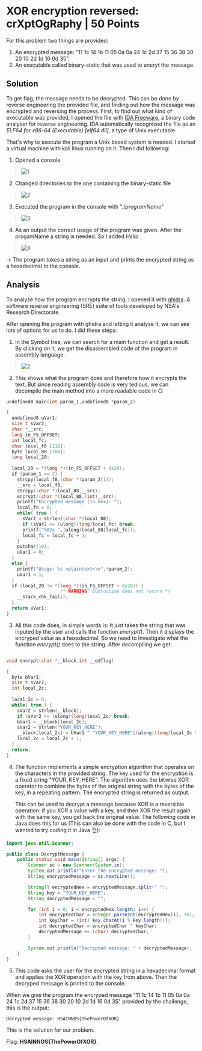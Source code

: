 # XOR encryption reversed: crXptOgRaphy | 50 Points
For this problem two things are provided: 
1. An encrypted message: "11 1c 14 1b 11 05 0a 0a 24 1c 2d 37 15 36 38 30 20 10 2d 1d 16 0d 35". 
2. An executable called binary-static that was used to encryt the message.
## Solution
To get flag, the message needs to be decrypted. This can be done by reverse engineering the provided file, and finding out how the message was encrypted
and reversing the process. First, to find out what kind of executable was provided, I opened the file with [IDA Freeware](https://hex-rays.com/ida-free/), 
a binary code analyser for reverse engineering. IDA automatically recognized the file as an *ELF64 for x86-64 (Executable) [elf64.dll]*, a type of Unix executable.

That's why to execute the program a Unix based system is needed. I started a virtual machine with kali linux running on it. Then I did following:
1. Opened a console
>![1](https://user-images.githubusercontent.com/118717731/220437188-cba349f6-bbfb-4714-b436-7830bc232832.png)
2. Changed directories to the one containing the binary-static file
>![2](https://user-images.githubusercontent.com/118717731/220436142-6d9d107d-cf14-48fd-a844-eab66ae682d5.png)
3. Executed the program in the console with "./*programName*"
>![3](https://user-images.githubusercontent.com/118717731/220435563-1d2f9ecf-56c0-4ab9-8579-cc51a7bc6bd7.png)
4. As an output the correct usage of the program was given. After the progamName a string is needed. So I added *Hello*
>![4](https://user-images.githubusercontent.com/118717731/220435848-728f36ee-f607-4d6d-a13f-78451edc06ca.png)

-> The program takes a string as an input and prints the encrypted string as a hexadecimal to the console.

## Analysis

To analyse how the program encrypts the string, I opened it with [ghidra](https://ghidra-sre.org/). A software reverse engineering (SRE) suite of tools developed 
by NSA's Research Directorate.

After opening the program with ghidra and letting it analyse it, we can see lots of options for us to do. I did these steps:
1. In the Symbol tree, we can search for a main function and get a result. By clicking on it, we get the disassembled code of the program in assembly language. 
>![2](https://user-images.githubusercontent.com/118717731/220441863-de55bde6-3f37-4913-ad38-c5814f289773.png)
2. This shows what the program does and therefore how it encrypts the text. But since reading assembly code is very tedious, we can decompile the main method 
into a more readable code in C:
```C
undefined8 main(int param_1,undefined8 *param_2)

{
  undefined8 uVar1;
  size_t sVar2;
  char *__src;
  long in_FS_OFFSET;
  int local_fc;
  char local_f8 [112];
  byte local_88 [104];
  long local_20;
  
  local_20 = *(long *)(in_FS_OFFSET + 0x28);
  if (param_1 == 2) {
    strcpy(local_f8,(char *)param_2[1]);
    __src = local_f8;
    strcpy((char *)local_88,__src);
    encrypt((char *)local_88,(int)__src);
    printf("Encrypted message (in hex): ");
    local_fc = 0;
    while( true ) {
      sVar2 = strlen((char *)local_88);
      if (sVar2 <= (ulong)(long)local_fc) break;
      printf("%02x ",(ulong)local_88[local_fc]);
      local_fc = local_fc + 1;
    }
    putchar(10);
    uVar1 = 0;
  }
  else {
    printf("Usage: %s <plaintext>\n",*param_2);
    uVar1 = 1;
  }
  if (local_20 != *(long *)(in_FS_OFFSET + 0x28)) {
                    /* WARNING: Subroutine does not return */
    __stack_chk_fail();
  }
  return uVar1;
}
```
3. All this code does, in simple words is: It just takes the string that was inputed by the user and calls the function *encrypt()*. Then it displays the encryped
value as a hexadecimal. So we need to investigate what the function *encrypt()* does to the string. After decompiling we get:
```C

void encrypt(char *__block,int __edflag)

{
  byte bVar1;
  size_t sVar2;
  int local_2c;
  
  local_2c = 0;
  while( true ) {
    sVar2 = strlen(__block);
    if (sVar2 <= (ulong)(long)local_2c) break;
    bVar1 = __block[local_2c];
    sVar2 = strlen("YOUR_KEY_HERE");
    __block[local_2c] = bVar1 ^ "YOUR_KEY_HERE"[(ulong)(long)local_2c % sVar2];
    local_2c = local_2c + 1;
  }
  return;
}
```
4. The function implements a simple encryption algorithm that operates on the characters in the provided string. The key used for the encryption is a fixed string "YOUR_KEY_HERE". The algorithm uses the bitwise XOR operator to combine the bytes of the original string with the bytes of the key, in a repeating pattern. The encrypted string is returned as output. 

    This can be used to decrypt a message because XOR is a reversible operation: if you XOR a value with a key, and then XOR the result again with the same key, you get back the original value. The following code in Java does this for us (This can also be done with the code in C, but I wanted to try coding it in Java :ok_hand:):

```Java
import java.util.Scanner;

public class DecryptMessage {
    public static void main(String[] args) {
        Scanner sc = new Scanner(System.in);
        System.out.println("Enter the encrypted message: ");
        String encryptedMessage = sc.nextLine();

        String[] encryptedHex = encryptedMessage.split(" ");
        String key = "YOUR_KEY_HERE";
        String decryptedMessage = "";

        for (int i = 0; i < encryptedHex.length; i++) {
            int encryptedChar = Integer.parseInt(encryptedHex[i], 16);
            int keyChar = (int) key.charAt(i % key.length());
            int decryptedChar = encryptedChar ^ keyChar;
            decryptedMessage += (char) decryptedChar;
        }

        System.out.println("Decrypted message: " + decryptedMessage);
    }
}
```
5. This code asks the user for the encrypted string in a hexadecimal format and applies the XOR operation with the key from above. Then the decryped message is printed
to the console.

  When we give the program the encryped message "11 1c 14 1b 11 05 0a 0a 24 1c 2d 37 15 36 38 30 20 10 2d 1d 16 0d 35" provided by the challenge, this is the output:

    Decrypted message: HSAINNOS{ThePowerOfXOR}

This is the solution for our problem. 

Flag: **HSAINNOS{ThePowerOfXOR}**.
